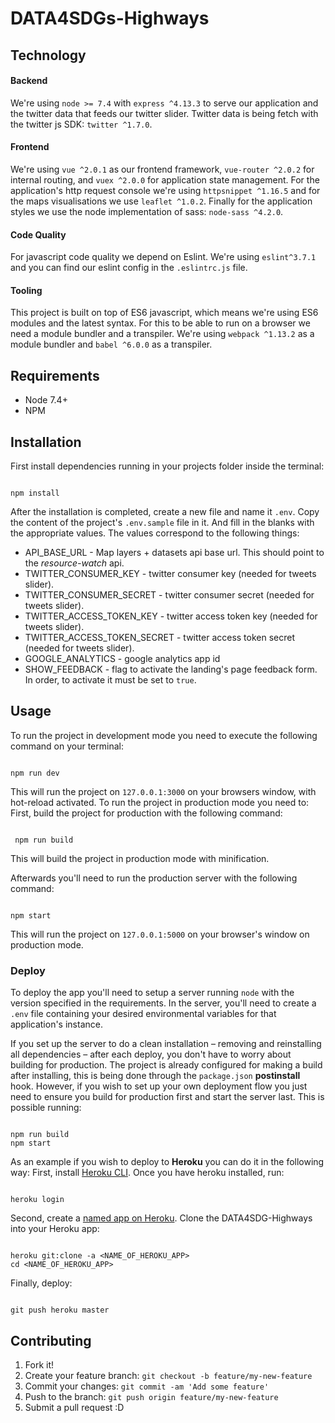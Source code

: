 # DATA4SDGs-Highways

## Technology

#### Backend

We're using `node >= 7.4` with `express ^4.13.3` to serve our application and the twitter data that feeds our twitter slider. Twitter data is being fetch with the twitter js SDK: `twitter ^1.7.0`.

#### Frontend

We're using `vue ^2.0.1` as our frontend framework, `vue-router ^2.0.2` for internal routing, and `vuex ^2.0.0` for application state management.
For the application's http request console we're using `httpsnippet ^1.16.5` and for the maps visualisations we use `leaflet ^1.0.2`. Finally for the application styles we use the node implementation of sass: `node-sass ^4.2.0`.

#### Code Quality

For javascript code quality we depend on Eslint. We're using `eslint^3.7.1`  and you can find our eslint config in the `.eslintrc.js` file.

#### Tooling

This project is built on top of ES6 javascript, which means we're using ES6 modules and the latest syntax. For this to be able to run on a browser we need a module bundler and a transpiler. We're using `webpack ^1.13.2` as a module bundler and `babel ^6.0.0` as a transpiler.

## Requirements

- Node 7.4+
- NPM

## Installation

First install dependencies running in your projects folder inside the terminal:

```

npm install

````
After the installation is completed, create a new file and name it `.env`. Copy the content of the project's `.env.sample` file in it. And fill in the blanks with the appropriate values. The values correspond to the following things:
* API_BASE_URL - Map layers + datasets api base url. This should point to the _resource-watch_ api.
* TWITTER_CONSUMER_KEY - twitter consumer key (needed for tweets slider).
* TWITTER_CONSUMER_SECRET - twitter consumer secret (needed for tweets slider).
* TWITTER_ACCESS_TOKEN_KEY - twitter access token key (needed for tweets slider).
* TWITTER_ACCESS_TOKEN_SECRET - twitter access token secret (needed for tweets slider).
* GOOGLE_ANALYTICS - google analytics app id
* SHOW_FEEDBACK - flag to activate the landing's page feedback form. In order, to activate it must be set to `true`.

## Usage
To run the project in development mode you need to execute the following command on your terminal:
```

npm run dev

```
This will run the project on `127.0.0.1:3000`  on your browsers window, with hot-reload activated.
To run the project in production mode you need to:
First, build the project for production with the following command:
```

 npm run build

 ```
 This will build the project in production mode with minification.

 Afterwards you'll need to run the production server with the following command:
 ```

 npm start

 ```
 This will run the project on `127.0.0.1:5000`  on your browser's window on production mode.

### Deploy
To deploy the app you'll need to setup a server running `node` with the version specified in the requirements. In the server, you'll need to create a `.env` file containing your desired environmental variables for that application's instance.

If you set up the server to do a clean installation – removing and reinstalling all dependencies – after each deploy, you don't have to worry about building for production.
The project is already configured for making a build after installing, this is being done through the `package.json` **postinstall** hook.
However, if you wish to set up your own deployment flow you just need to ensure you build for production first and start the server last. This is possible running:

 ```

npm run build
npm start

```
As an example if you wish to deploy to **Heroku** you can do it in the following way:
First, install [Heroku CLI](https://devcenter.heroku.com/articles/heroku-cli). Once you have heroku installed, run:
```

heroku login

```
Second, create a [named app on Heroku](https://devcenter.heroku.com/articles/creating-apps#creating-a-named-app).
Clone the DATA4SDG-Highways into your Heroku app:
```

heroku git:clone -a <NAME_OF_HEROKU_APP>
cd <NAME_OF_HEROKU_APP>

```
Finally, deploy:
```

git push heroku master

```
## Contributing
1. Fork it!
2. Create your feature branch: `git checkout -b feature/my-new-feature`
3. Commit your changes: `git commit -am 'Add some feature'`
4. Push to the branch: `git push origin feature/my-new-feature`
5. Submit a pull request :D
